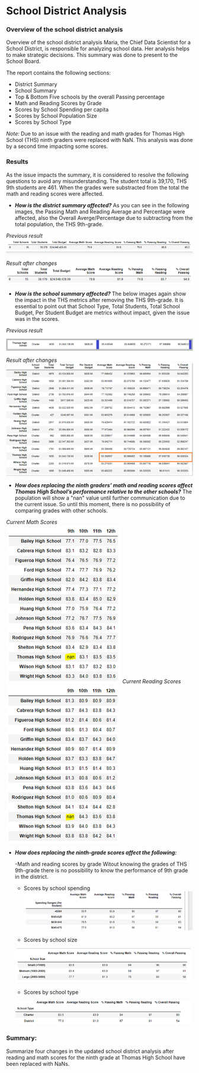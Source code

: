 # School District Analysis

### Overview of the school district analysis
Overview of the school district analysis
Maria, the Chief Data Scientist for a School District, is responsible for analyzing school data. Her analysis helps to make strategic decisions. This summary was done to present to the School Board. 

The report contains the following sections: 
  * District Summary
  * School Summary
  * Top & Bottom Five schools by the overall Passing percentage
  * Math and Reading Scores by Grade
  * Scores by School Spending per capita 
  * Scores by School Population Size
  * Scores by School Type
 
_Note:_ Due to an issue with the reading and math grades for Thomas High School (THS) ninth graders were replaced with NaN. This analysis was done by a second time impacting some scores. 


### Results
As the issue impacts the summary, it is considered to resolve the following questions to avoid any misunderstanding.
The student total is 39,170, THS 9th students are 461. When the grades were substracted from the total the math and reading scores were affected. 

  - _**How is the district summary affected?**_ 
  As you can see in the following images, the Passing Math and Reading Average and Percentage were affected, also the Overall Averge/Percentage due to subtracting from the total population, the THS 9th-grade.
 
_Previous result_
![PrevDistrictSummary](https://github.com/JackieCortes/School_District_Analysis/blob/main/Images_4/AnteriorDistrictS.png)

_Result after changes_
![District_Summary](https://github.com/JackieCortes/School_District_Analysis/blob/main/Images_4/District_Summary.PNG)
 
 
  - _**How is the school summary affected?**_
     The below images again show the impact in the THS metrics after removing the THS 9th-grade. It is essential to point out that School Type, Total Students, Total School Budget, Per Student Budget are metrics without impact, given the issue was in the scores. 
 
_Previous result_

  ![Previous_School_Summary](https://github.com/JackieCortes/School_District_Analysis/blob/main/Images_4/THS_Prev.png)

_Result after changes_  
  ![Remanufactured_School_Summary](https://github.com/JackieCortes/School_District_Analysis/blob/main/Images_4/THS_New.png)
  
  
  - _**How does replacing the ninth graders’ math and reading scores affect Thomas High School’s performance relative to the other schools?**_
     The population will show a "nan" value until further communication due to the current issue. So until this moment, there is no possibility of comparing grades with other schools.
     
  _Current Math Scores_   
  ![Math Scores_Summary](https://github.com/JackieCortes/School_District_Analysis/blob/main/Images_4/Math_by_Grade.PNG)
   _Current Reading Scores_  
  ![Reading_Scores_Summary](https://github.com/JackieCortes/School_District_Analysis/blob/main/Images_4/Read_by_Grade.PNG)
  
  
  - _**How does replacing the ninth-grade scores affect the following:**_
  
       -Math and reading scores by grade
       Witout knowing the grades of THS 9th-grade there is no possibility to know the performance of 9th grade in the district.
       
       - Scores by school spending
       ![Scores_By_School_Spending](https://github.com/JackieCortes/School_District_Analysis/blob/main/Images_4/Scores_by_School_Spending.PNG)
  
       
       - Scores by school size
       
       ![Scores_By_School_Size](https://github.com/JackieCortes/School_District_Analysis/blob/main/Images_4/Scores_by_School_Size.PNG)
  
       - Scores by school type

       ![Scores_By_School_Type](https://github.com/JackieCortes/School_District_Analysis/blob/main/Images_4/Scores_by_School_Type.PNG)

### Summary: 
Summarize four changes in the updated school district analysis after reading and math scores for the ninth grade at Thomas High School have been replaced with NaNs.
